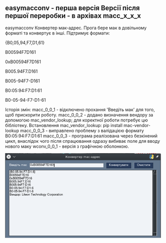 easymacconv - перша версія
Версії після першої переробки - в архівах macc_x_x_x
---
easymacconv
Конвертер мак-адрес.
Прога бере мак в довільному форматі та конвертує в інші.
Підтримує формати:

  {B0,05,94,F7,D1,61}
  
  B00594F7D161
  
  0xB00594F7D161
  
  B005.94F7.D161
  
  B005-94F7-D161
  
  B0:05:94:F7:D1:61
  
  B0-05-94-F7-D1-61

Історія змін:
  macc_0_0_1 - відключено прохання 'Введіть мак' для того, щоб прискорити роботу.
  macc_0_0_2 - додано визначення вендору за допомогою mac_vendor_lookup; для коректної роботи потребує цю бібліотеку.
  Встановлення mac_vendor_lookup: pip install mac-vendor-lookup
  macc_0_0_3 - виправлено проблему з валідацією формату B0:05:94:F7:D1:61
  macc_0_0_3 - програма реалізована через безкінений цикл, внаслідок чого після спрацювання одразу вибиває поле для вводу нового маку
  wconv_0_0_1 - версія з графічною оболонкою.
  
  
![image](https://github.com/Brodajnik/easymacconv/blob/4238b25f5c43079bca6b137b431cda66bbed6acb/12.png)

